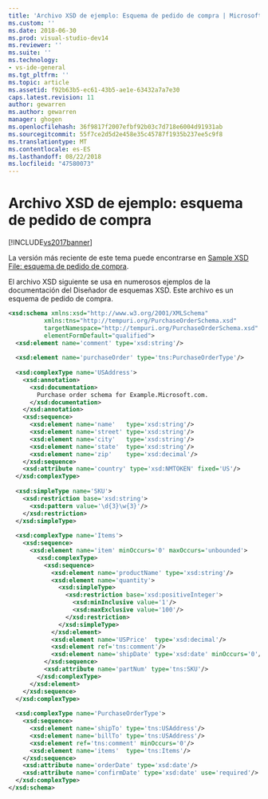 ```yaml
---
title: 'Archivo XSD de ejemplo: Esquema de pedido de compra | Microsoft Docs'
ms.custom: ''
ms.date: 2018-06-30
ms.prod: visual-studio-dev14
ms.reviewer: ''
ms.suite: ''
ms.technology:
- vs-ide-general
ms.tgt_pltfrm: ''
ms.topic: article
ms.assetid: f92b63b5-ec61-43b5-ae1e-63432a7a7e30
caps.latest.revision: 11
author: gewarren
ms.author: gewarren
manager: ghogen
ms.openlocfilehash: 36f9817f2007efbf92b03c7d718e6004d91931ab
ms.sourcegitcommit: 55f7ce2d5d2e458e35c45787f1935b237ee5c9f8
ms.translationtype: MT
ms.contentlocale: es-ES
ms.lasthandoff: 08/22/2018
ms.locfileid: "47580073"
---
```

# <a name="sample-xsd-file-purchase-order-schema"></a>Archivo XSD de ejemplo: esquema de pedido de compra
[!INCLUDE[vs2017banner](../includes/vs2017banner.md)]

La versión más reciente de este tema puede encontrarse en [Sample XSD File: esquema de pedido de compra](https://docs.microsoft.com/visualstudio/xml-tools/sample-xsd-file-purchase-order-schema).  
  
  
El archivo XSD siguiente se usa en numerosos ejemplos de la documentación del Diseñador de esquemas XSD. Este archivo es un esquema de pedido de compra.  
  
```xml  
<xsd:schema xmlns:xsd="http://www.w3.org/2001/XMLSchema"   
          xmlns:tns="http://tempuri.org/PurchaseOrderSchema.xsd"   
          targetNamespace="http://tempuri.org/PurchaseOrderSchema.xsd"   
          elementFormDefault="qualified">  
  <xsd:element name='comment' type='xsd:string'/>  
  
  <xsd:element name='purchaseOrder' type='tns:PurchaseOrderType'/>  
  
  <xsd:complexType name='USAddress'>  
    <xsd:annotation>  
      <xsd:documentation>  
        Purchase order schema for Example.Microsoft.com.  
      </xsd:documentation>  
    </xsd:annotation>  
    <xsd:sequence>  
      <xsd:element name='name'   type='xsd:string'/>  
      <xsd:element name='street' type='xsd:string'/>  
      <xsd:element name='city'   type='xsd:string'/>  
      <xsd:element name='state'  type='xsd:string'/>  
      <xsd:element name='zip'    type='xsd:decimal'/>  
    </xsd:sequence>  
    <xsd:attribute name='country' type='xsd:NMTOKEN' fixed='US'/>  
  </xsd:complexType>  
  
  <xsd:simpleType name='SKU'>  
    <xsd:restriction base='xsd:string'>  
      <xsd:pattern value='\d{3}\w{3}'/>  
    </xsd:restriction>  
  </xsd:simpleType>  
  
  <xsd:complexType name='Items'>  
    <xsd:sequence>  
      <xsd:element name='item' minOccurs='0' maxOccurs='unbounded'>  
        <xsd:complexType>  
          <xsd:sequence>  
            <xsd:element name='productName' type='xsd:string'/>  
            <xsd:element name='quantity'>  
              <xsd:simpleType>  
                <xsd:restriction base='xsd:positiveInteger'>  
                  <xsd:minInclusive value='1'/>  
                  <xsd:maxExclusive value='100'/>  
                </xsd:restriction>  
              </xsd:simpleType>  
            </xsd:element>  
            <xsd:element name='USPrice'  type='xsd:decimal'/>  
            <xsd:element ref='tns:comment'/>  
            <xsd:element name='shipDate' type='xsd:date' minOccurs='0'/>  
          </xsd:sequence>  
          <xsd:attribute name='partNum' type='tns:SKU'/>  
        </xsd:complexType>  
      </xsd:element>  
    </xsd:sequence>  
  </xsd:complexType>  
  
  <xsd:complexType name='PurchaseOrderType'>  
    <xsd:sequence>  
      <xsd:element name='shipTo' type='tns:USAddress'/>  
      <xsd:element name='billTo' type='tns:USAddress'/>  
      <xsd:element ref='tns:comment' minOccurs='0'/>  
      <xsd:element name='items'  type='tns:Items'/>  
    </xsd:sequence>  
    <xsd:attribute name='orderDate' type='xsd:date'/>  
    <xsd:attribute name='confirmDate' type='xsd:date' use='required'/>  
  </xsd:complexType>  
</xsd:schema>  
```



